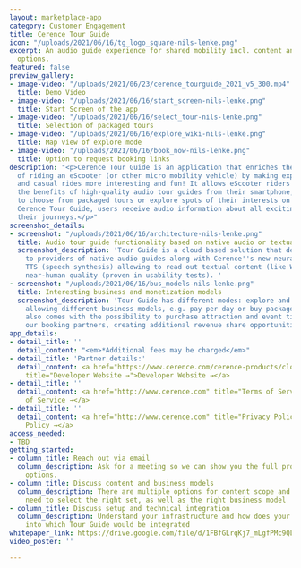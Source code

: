 ```yaml
---
layout: marketplace-app
category: Customer Engagement
title: Cerence Tour Guide
icon: "/uploads/2021/06/16/tg_logo_square-nils-lenke.png"
excerpt: An audio guide experience for shared mobility incl. content and monetization
  options.
featured: false
preview_gallery:
- image-video: "/uploads/2021/06/23/cerence_tourguide_2021_v5_300.mp4"
  title: Demo Video
- image-video: "/uploads/2021/06/16/start_screen-nils-lenke.png"
  title: Start Screen of the app
- image-video: "/uploads/2021/06/16/select_tour-nils-lenke.png"
  title: Selection of packaged tours
- image-video: "/uploads/2021/06/16/explore_wiki-nils-lenke.png"
  title: Map view of explore mode
- image-video: "/uploads/2021/06/16/book_now-nils-lenke.png"
  title: Option to request booking links
description: "<p>Cerence Tour Guide is an application that enriches the experience
  of riding an eScooter (or other micro mobility vehicle) by making exploring cities
  and casual rides more interesting and fun! It allows eScooter riders to get all
  the benefits of high-quality audio tour guides from their smartphone, enabling them
  to choose from packaged tours or explore spots of their interests on the go. With
  Cerence Tour Guide, users receive audio information about all exciting places along
  their journeys.</p>"
screenshot_details:
- screenshot: "/uploads/2021/06/16/architecture-nils-lenke.png"
  title: Audio tour guide functionality based on native audio or textual content
  screenshot_description: 'Tour Guide is a cloud based solution that delivers interfaces
    to providers of native audio guides along with Cerence''s new neural network based
    TTS (speech synthesis) allowing to read out textual content (like Wikipedia) in
    near-human quality (proven in usability tests). '
- screenshot: "/uploads/2021/06/16/bus_models-nils-lenke.png"
  title: Interesting business and monetization models
  screenshot_description: 'Tour Guide has different modes: explore and packaged tour
    allowing different business models, e.g. pay per day or buy packaged tours. It
    also comes with the possibility to purchase attraction and event tickets through
    our booking partners, creating additional revenue share opportunities.'
app_details:
- detail_title: ''
  detail_content: "<em>*Additional fees may be charged</em>"
- detail_title: 'Partner details:'
  detail_content: <a href="https://www.cerence.com/cerence-products/cloud-services"
    title="Developer Website →">Developer Website →</a>
- detail_title: ''
  detail_content: <a href="http://www.cerence.com" title="Terms of Service →">Terms
    of Service →</a>
- detail_title: ''
  detail_content: <a href="http://www.cerence.com" title="Privacy Policy →">Privacy
    Policy →</a>
access_needed:
- TBD
getting_started:
- column_title: Reach out via email
  column_description: Ask for a meeting so we can show you the full product and its
    options.
- column_title: Discuss content and business models
  column_description: There are multiple options for content scope and together we
    need to select the right set, as well as the right business model
- column_title: Discuss setup and technical integration
  column_description: Understand your infrastructure and how does your app looks like,
    into which Tour Guide would be integrated
whitepaper_link: https://drive.google.com/file/d/1FBfGLrqKj7_mLgfPMc9QLdFHa9mIp0eA/view?usp=sharing
video_poster: ''

---
```


